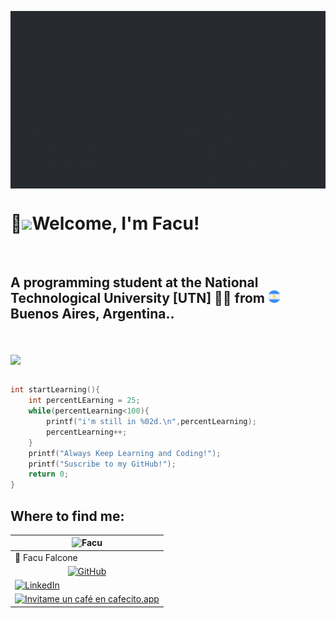 <img align="center" src="https://github.com/caidevOficial/Logos/blob/master/facufalcone_caidev.gif" width="1300"/><br>
<h1>🖖<img src="https://emojis.slackmojis.com/emojis/images/1531849430/4246/blob-sunglasses.gif?1531849430" width="30"/>Welcome, I'm <b>Facu!</b></h1><br>
<p><h2>A programming student at the <b>National Technological University [UTN] 👨‍💻</b> from <img src="https://github.com/caidevOficial/Logos/blob/master/argentina.png" height="20" width="20"/> <b>Buenos Aires, Argentina</b>..</h2></p><br><br>
  

<!--[![Facu's github stats](https://github-readme-stats.vercel.app/api?username=caidevOficial&show_icons=true&theme=tokyonight)](https://github.com/caidevOficial/tp_laboratorio_1)-->
<a href="https://github.com/caidevOficial/tp_laboratorio_1">
  <img align="center" src="https://github-readme-stats.vercel.app/api?username=caidevOficial&show_icons=true&theme=tokyonight" />
</a><br><br>

```c
int startLearning(){
    int percentLEarning = 25;
    while(percentLearning<100){
        printf("i'm still in %02d.\n",percentLearning);
        percentLearning++;
    }
    printf("Always Keep Learning and Coding!");
    printf("Suscribe to my GitHub!");
    return 0;
}
```

## Where to find me:
 |<img class="circular" alt="Facu" src="https://avatars1.githubusercontent.com/u/12877139?s=400&u=d369ee24466653d9bbeeb9654930e3ff1c67b76a&v=4" width="80px" height="80px" />|
|------------|
|🤴 Facu Falcone|
|<center><a href="https://github.com/caidevOficial/"><img alt="GitHub" src="https://img.shields.io/badge/GitHub-%2312100E.svg?&style=for-the-badge&logo=Github&logoColor=white" width="95px" height="30px" /></center>|
|<a href="https://www.linkedin.com/in/facundo-falcone/"><img alt="LinkedIn" src="https://img.shields.io/badge/linkedin-%230077B5.svg?&style=for-the-badge&logo=linkedin&logoColor=white" width="95px" height="30px" />|
|<a href="https://cafecito.app/caidevoficial/"><img alt='Invitame un café en cafecito.app' srcset='https://cdn.cafecito.app/imgs/buttons/button_5.png 1x, https://cdn.cafecito.app/imgs/buttons/button_5_2x.png 2x, https://cdn.cafecito.app/imgs/buttons/button_5_3.75x.png 3.75x' src='https://cdn.cafecito.app/imgs/buttons/button_5.png' width="95px" height="30px" />|
